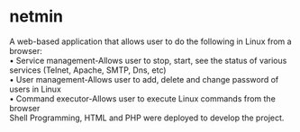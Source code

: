 # netmin
A web-based application that allows user to do the following in Linux from a browser:<br/>
• Service management-Allows user to stop, start, see the status of various services (Telnet, Apache, SMTP, Dns, etc)<br/>
• User management-Allows user to add, delete and change password of users in Linux <br/>
• Command executor-Allows user to execute Linux commands from the browser <br/>
Shell Programming, HTML and PHP were deployed to develop the project.
